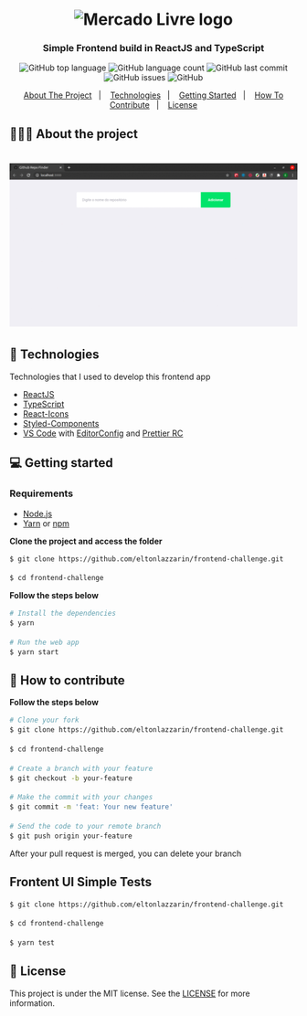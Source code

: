 <h1 align="center">
	<img alt="Mercado Livre logo" src="https://github.com/eltonlazzarin/frontend-challenge/blob/master/screenshot/mercadolivre-logo.png" height="150px" width="250px" />
</h1>

<h3 align="center">
  Simple Frontend build in ReactJS and TypeScript
</h3>

<p align="center"></p>

<p align="center">
  <img alt="GitHub top language" src="https://img.shields.io/github/languages/top/eltonlazzarin/frontend-challenge">

  <img alt="GitHub language count" src="https://img.shields.io/github/languages/count/eltonlazzarin/frontend-challenge">

  <img alt="GitHub last commit" src="https://img.shields.io/github/last-commit/eltonlazzarin/frontend-challenge">

  <img alt="GitHub issues" src="https://img.shields.io/github/issues/eltonlazzarin/frontend-challenge">

  <img alt="GitHub" src="https://img.shields.io/github/license/eltonlazzarin/frontend-challenge">
</p>

<p align="center">
  <a href="#-about-the-project">About The Project</a>&nbsp;&nbsp;&nbsp;|&nbsp;&nbsp;&nbsp;
  <a href="#-technologies">Technologies</a>&nbsp;&nbsp;&nbsp;|&nbsp;&nbsp;&nbsp;
  <a href="#-getting-started">Getting Started</a>&nbsp;&nbsp;&nbsp;|&nbsp;&nbsp;&nbsp;
  <a href="#-how-to-contribute">How To Contribute</a>&nbsp;&nbsp;&nbsp;|&nbsp;&nbsp;&nbsp;
  <a href="#-license">License</a>
</p>

## 👨🏻‍💻 About the project

<h1 align="center">
	<img alt="Project Screenshots" src="https://github.com/eltonlazzarin/frontend-challenge/blob/master/screenshots/github-repo-finder.gif" />
</h1>

<!--p>This is a project that consists of creating a clone of the Mercado Livre website, more precisely a product page that was designed from an online class. The project was developed in ReactJS in conjunction with TypeScript and other tools.</p-->

## 🚀 Technologies

Technologies that I used to develop this frontend app

- [ReactJS](https://nodejs.org/en)
- [TypeScript](https://www.typescriptlang.org)
- [React-Icons](https://github.com/wwayne/react-tooltip)
- [Styled-Components](https://styled-components.com)
- [VS Code](https://code.visualstudio.com) with [EditorConfig](https://marketplace.visualstudio.com/items?itemName=EditorConfig.EditorConfig) and [Prettier RC](https://github.com/prettier/prettier)

## 💻 Getting started

### Requirements

- [Node.js](https://nodejs.org/en/)
- [Yarn](https://classic.yarnpkg.com/) or [npm](https://www.npmjs.com/)

**Clone the project and access the folder**

```bash
$ git clone https://github.com/eltonlazzarin/frontend-challenge.git

$ cd frontend-challenge
```

**Follow the steps below**

```bash
# Install the dependencies
$ yarn

# Run the web app
$ yarn start
```

## 🤔 How to contribute

**Follow the steps below**

```bash
# Clone your fork
$ git clone https://github.com/eltonlazzarin/frontend-challenge.git

$ cd frontend-challenge

# Create a branch with your feature
$ git checkout -b your-feature

# Make the commit with your changes
$ git commit -m 'feat: Your new feature'

# Send the code to your remote branch
$ git push origin your-feature
```

After your pull request is merged, you can delete your branch

## Frontent UI Simple Tests

```bash
$ git clone https://github.com/eltonlazzarin/frontend-challenge.git

$ cd frontend-challenge

$ yarn test
```

## 📝 License

This project is under the MIT license. See the [LICENSE](https://github.com/eltonlazzarin/discord-clone/blob/master/LICENSE) for more information.
